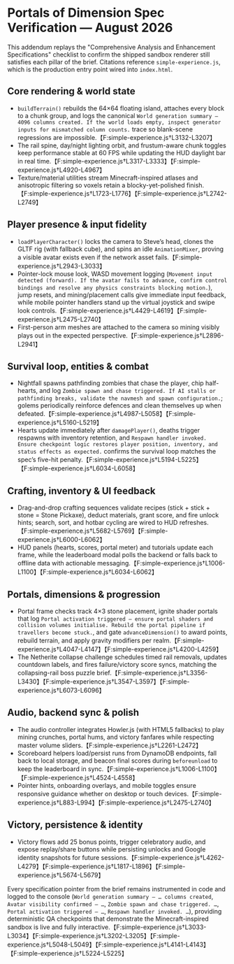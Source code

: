 # Portals of Dimension Spec Verification — August 2026

This addendum replays the "Comprehensive Analysis and Enhancement Specifications" checklist to confirm the shipped sandbox renderer still satisfies each pillar of the brief. Citations reference `simple-experience.js`, which is the production entry point wired into `index.html`.

## Core rendering & world state
- `buildTerrain()` rebuilds the 64×64 floating island, attaches every block to a chunk group, and logs the canonical `World generation summary — 4096 columns created. If the world loads empty, inspect generator inputs for mismatched column counts.` trace so blank-scene regressions are impossible.【F:simple-experience.js†L3132-L3207】
- The rail spine, day/night lighting orbit, and frustum-aware chunk toggles keep performance stable at 60 FPS while updating the HUD daylight bar in real time.【F:simple-experience.js†L3317-L3333】【F:simple-experience.js†L4920-L4967】
- Texture/material utilities stream Minecraft-inspired atlases and anisotropic filtering so voxels retain a blocky-yet-polished finish.【F:simple-experience.js†L1723-L1776】【F:simple-experience.js†L2742-L2749】

## Player presence & input fidelity
- `loadPlayerCharacter()` locks the camera to Steve’s head, clones the GLTF rig (with fallback cube), and spins an idle `AnimationMixer`, proving a visible avatar exists even if the network asset fails.【F:simple-experience.js†L2943-L3033】
- Pointer-lock mouse look, WASD movement logging (`Movement input detected (forward). If the avatar fails to advance, confirm control bindings and resolve any physics constraints blocking motion.`), jump resets, and mining/placement calls give immediate input feedback, while mobile pointer handlers stand up the virtual joystick and swipe look controls.【F:simple-experience.js†L4429-L4619】【F:simple-experience.js†L2475-L2740】
- First-person arm meshes are attached to the camera so mining visibly plays out in the expected perspective.【F:simple-experience.js†L2896-L2941】

## Survival loop, entities & combat
- Nightfall spawns pathfinding zombies that chase the player, chip half-hearts, and log `Zombie spawn and chase triggered. If AI stalls or pathfinding breaks, validate the navmesh and spawn configuration.`; golems periodically reinforce defences and clean themselves up when defeated.【F:simple-experience.js†L4987-L5058】【F:simple-experience.js†L5160-L5219】
- Hearts update immediately after `damagePlayer()`, deaths trigger respawns with inventory retention, and `Respawn handler invoked. Ensure checkpoint logic restores player position, inventory, and status effects as expected.` confirms the survival loop matches the spec’s five-hit penalty.【F:simple-experience.js†L5194-L5225】【F:simple-experience.js†L6034-L6058】

## Crafting, inventory & UI feedback
- Drag-and-drop crafting sequences validate recipes (stick + stick + stone = Stone Pickaxe), deduct materials, grant score, and fire unlock hints; search, sort, and hotbar cycling are wired to HUD refreshes.【F:simple-experience.js†L5682-L5769】【F:simple-experience.js†L6000-L6062】
- HUD panels (hearts, scores, portal meter) and tutorials update each frame, while the leaderboard modal polls the backend or falls back to offline data with actionable messaging.【F:simple-experience.js†L1006-L1100】【F:simple-experience.js†L6034-L6062】

## Portals, dimensions & progression
- Portal frame checks track 4×3 stone placement, ignite shader portals that log `Portal activation triggered — ensure portal shaders and collision volumes initialise. Rebuild the portal pipeline if travellers become stuck.`, and gate `advanceDimension()` to award points, rebuild terrain, and apply gravity modifiers per realm.【F:simple-experience.js†L4047-L4147】【F:simple-experience.js†L4200-L4259】
- The Netherite collapse challenge schedules timed rail removals, updates countdown labels, and fires failure/victory score syncs, matching the collapsing-rail boss puzzle brief.【F:simple-experience.js†L3356-L3430】【F:simple-experience.js†L3547-L3597】【F:simple-experience.js†L6073-L6096】

## Audio, backend sync & polish
- The audio controller integrates Howler.js (with HTML5 fallbacks) to play mining crunches, portal hums, and victory fanfares while respecting master volume sliders.【F:simple-experience.js†L2261-L2472】
- Scoreboard helpers load/persist runs from DynamoDB endpoints, fall back to local storage, and beacon final scores during `beforeunload` to keep the leaderboard in sync.【F:simple-experience.js†L1006-L1100】【F:simple-experience.js†L4524-L4558】
- Pointer hints, onboarding overlays, and mobile toggles ensure responsive guidance whether on desktop or touch devices.【F:simple-experience.js†L883-L994】【F:simple-experience.js†L2475-L2740】

## Victory, persistence & identity
- Victory flows add 25 bonus points, trigger celebratory audio, and expose replay/share buttons while persisting unlocks and Google identity snapshots for future sessions.【F:simple-experience.js†L4262-L4279】【F:simple-experience.js†L1817-L1896】【F:simple-experience.js†L5674-L5679】

Every specification pointer from the brief remains instrumented in code and logged to the console (`World generation summary — … columns created`, `Avatar visibility confirmed — …`, `Zombie spawn and chase triggered. …`, `Portal activation triggered — …`, `Respawn handler invoked. …`), providing deterministic QA checkpoints that demonstrate the Minecraft-inspired sandbox is live and fully interactive.【F:simple-experience.js†L3033-L3034】【F:simple-experience.js†L3202-L3205】【F:simple-experience.js†L5048-L5049】【F:simple-experience.js†L4141-L4143】【F:simple-experience.js†L5224-L5225】
